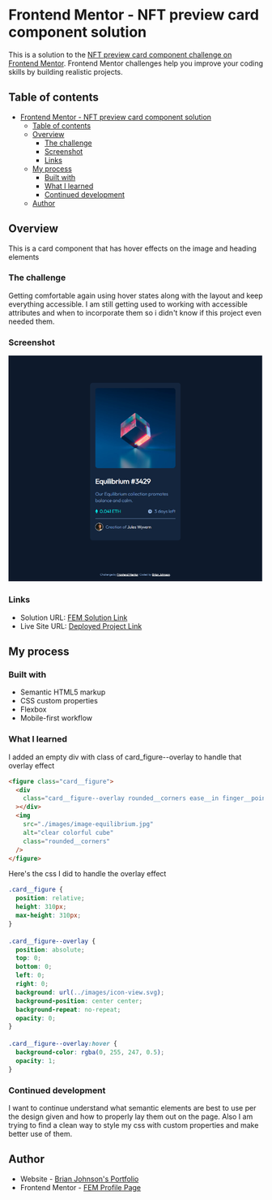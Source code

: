 # Frontend Mentor - NFT preview card component solution

This is a solution to the [NFT preview card component challenge on Frontend Mentor](https://www.frontendmentor.io/challenges/nft-preview-card-component-SbdUL_w0U). Frontend Mentor challenges help you improve your coding skills by building realistic projects.

## Table of contents

- [Frontend Mentor - NFT preview card component solution](#frontend-mentor---nft-preview-card-component-solution)
  - [Table of contents](#table-of-contents)
  - [Overview](#overview)
    - [The challenge](#the-challenge)
    - [Screenshot](#screenshot)
    - [Links](#links)
  - [My process](#my-process)
    - [Built with](#built-with)
    - [What I learned](#what-i-learned)
    - [Continued development](#continued-development)
  - [Author](#author)

## Overview

This is a card component that has hover effects on the image and heading elements

### The challenge

Getting comfortable again using hover states along with the layout and keep everything accessible. I am still getting used to working with accessible attributes and when to incorporate them so i didn't know if this project even needed them.

### Screenshot

![](./nft-card-screenshot.png)

### Links

- Solution URL: [FEM Solution Link](https://www.frontendmentor.io/solutions/mobile-first-nft-card-component-using-css-variables-P8kuglJOY)
- Live Site URL: [Deployed Project Link](https://brianj-27.github.io/NFT_Custom_Card/)

## My process

### Built with

- Semantic HTML5 markup
- CSS custom properties
- Flexbox
- Mobile-first workflow

### What I learned

I added an empty div with class of card_figure--overlay to handle that overlay effect

```html
<figure class="card__figure">
  <div
    class="card__figure--overlay rounded__corners ease__in finger__pointer"
  ></div>
  <img
    src="./images/image-equilibrium.jpg"
    alt="clear colorful cube"
    class="rounded__corners"
  />
</figure>
```

Here's the css I did to handle the overlay effect

```css
.card__figure {
  position: relative;
  height: 310px;
  max-height: 310px;
}

.card__figure--overlay {
  position: absolute;
  top: 0;
  bottom: 0;
  left: 0;
  right: 0;
  background: url(../images/icon-view.svg);
  background-position: center center;
  background-repeat: no-repeat;
  opacity: 0;
}

.card__figure--overlay:hover {
  background-color: rgba(0, 255, 247, 0.5);
  opacity: 1;
}
```

### Continued development

I want to continue understand what semantic elements are best to use per the design given and how to properly lay them out on the page. Also I am trying to find a clean way to style my css with custom properties and make better use of them.

## Author

- Website - [Brian Johnson's Portfolio](https://brianbjohnson.net/)
- Frontend Mentor - [FEM Profile Page](https://www.frontendmentor.io/profile/@BrianJ-27)
